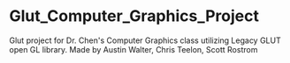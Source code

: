 # Glut_Computer_Graphics_Project
Glut project for Dr. Chen's Computer Graphics class utilizing Legacy GLUT open GL library. Made by Austin Walter, Chris Teelon, Scott Rostrom
